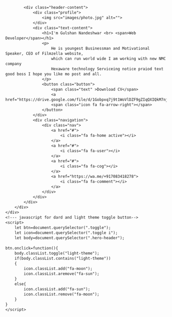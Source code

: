 <!DOCTYPE html>
<html lang="en">
<head>
    <meta charset="UTF-8">
    <meta http-equiv="X-Ua-copatible" cotent="IE=edge">
    <meta name="viewport" content="width=device-width, initial-scale=1.0">
    <title>Portfolio</title>
    <link rel="stylesheet" href="style.css">
    <!-----Font Awesome icon css-->
    <link rel="stylesheet" href="https://cdnjs.cloudflare.com/ajax/libs/font-awesome/6.3.0/css/all.min.css">
</head>
<body>
    <div class="hero-header">
        <div class="container">
            <div class="toggle">
                <i class="fa fa-sun"></i>
            </div>

            <div class="header-content">
                <div class="profile">
                    <img src="images/photo.jpg" alt="">
                </div>
                <div class="text-content">
                    <h1>I'm Gulshan Nandeshwar <br> <span>Web Developer</span></h1>
                    <p>
                        He is youngest Businessman and Motivational Speaker, CEO of Filmzella website, 
                        which can run world wide I am working with new NMC company
                        Hexaware technology Serviceing notice praiod text good boss I hope you like mo post and all.
                    </p>
                    <button class="button">
                        <span class="text" >Download CV</span>
                        <a href="https://drive.google.com/file/d/1Gobpxq7j9t1WoVlDZF9gZIqQXIQkM7nj/view">
                        <span class="icon fa fa-arrow-right"></span>
                    </button> 
                </div>
                <div class="navigation">
                    <div class="nav">
                        <a href="#">
                            <i class="fa fa-home active"></i>
                        </a>
                        <a href="#">
                            <i class="fa fa-user"></i>
                        </a>
                        <a href="#">
                            <i class="fa fa-cog"></i>
                        </a>
                        <a href="https://wa.me/+917083418278">
                            <i class="fa fa-comment"></i>
                        </a>
                    </div>
                </div>
            </div>
        </div>
    </div>
    <!--- javascript for dard and light theme toggle button-->
    <script>
        let btn=document.querySelector(".toggle");
        let icon=document.querySelector(".toggle i");
        let body=document.querySelector(".hero-header");

    btn.onclick=function(){
        body.classList.toggle("light-theme");
        if(body.classList.contains("light-theme"))
        {
            icon.classList.add("fa-moon");
            icon.classList.aremove("fa-sun");
        }
        else{
            icon.classList.add("fa-sun");
            icon.classList.remove("fa-moon");
        }
    }
    </script>
</body>
</html>
